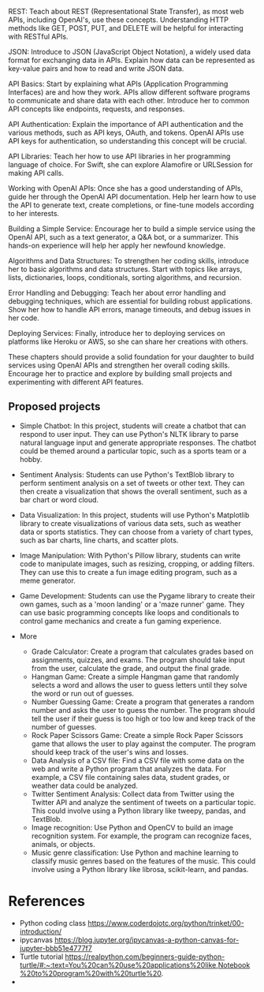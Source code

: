 REST: Teach about REST (Representational State Transfer), as most web APIs, including OpenAI's, use
these concepts. Understanding HTTP methods like GET, POST, PUT, and DELETE will be helpful for
interacting with RESTful APIs.

JSON: Introduce to JSON (JavaScript Object Notation), a widely used data format for exchanging
data in APIs. Explain how data can be represented as key-value pairs and how to read and write JSON
data.

API Basics: Start by explaining what APIs (Application Programming Interfaces) are and how they
work. APIs allow different software programs to communicate and share data with each other.
Introduce her to common API concepts like endpoints, requests, and responses.

API Authentication: Explain the importance of API authentication and the various methods, such as
API keys, OAuth, and tokens. OpenAI APIs use API keys for authentication, so understanding this
concept will be crucial.

API Libraries: Teach her how to use API libraries in her programming language of choice. For Swift,
she can explore Alamofire or URLSession for making API calls.

Working with OpenAI APIs: Once she has a good understanding of APIs, guide her through the OpenAI
API documentation. Help her learn how to use the API to generate text, create completions, or
fine-tune models according to her interests.

Building a Simple Service: Encourage her to build a simple service using the OpenAI API, such as a
text generator, a Q&A bot, or a summarizer. This hands-on experience will help her apply her
newfound knowledge.

Algorithms and Data Structures: To strengthen her coding skills, introduce her to basic algorithms
and data structures. Start with topics like arrays, lists, dictionaries, loops, conditionals,
sorting algorithms, and recursion.

Error Handling and Debugging: Teach her about error handling and debugging techniques, which are
essential for building robust applications. Show her how to handle API errors, manage timeouts, and
debug issues in her code.

Deploying Services: Finally, introduce her to deploying services on platforms like Heroku or AWS, so
she can share her creations with others.

These chapters should provide a solid foundation for your daughter to build services using OpenAI
APIs and strengthen her overall coding skills. Encourage her to practice and explore by building
small projects and experimenting with different API features.

## Proposed projects

- Simple Chatbot: In this project, students will create a chatbot that can respond to user input.
  They can use Python's NLTK library to parse natural language input and generate appropriate
  responses. The chatbot could be themed around a particular topic, such as a sports team or a
  hobby.

- Sentiment Analysis: Students can use Python's TextBlob library to perform sentiment analysis on a
  set of tweets or other text. They can then create a visualization that shows the overall
  sentiment, such as a bar chart or word cloud.

- Data Visualization: In this project, students will use Python's Matplotlib library to create
  visualizations of various data sets, such as weather data or sports statistics. They can choose
  from a variety of chart types, such as bar charts, line charts, and scatter plots.

- Image Manipulation: With Python's Pillow library, students can write code to manipulate images,
  such as resizing, cropping, or adding filters. They can use this to create a fun image editing
  program, such as a meme generator.

- Game Development: Students can use the Pygame library to create their own games, such as a 'moon
  landing' or a 'maze runner' game. They can use basic programming concepts like loops and
  conditionals to control game mechanics and create a fun gaming experience.

- More
    - Grade Calculator: Create a program that calculates grades based on assignments, quizzes, and
      exams. The program should take input from the user, calculate the grade, and output the final
      grade.
    - Hangman Game: Create a simple Hangman game that randomly selects a word and allows the user to
      guess letters until they solve the word or run out of guesses.
    - Number Guessing Game: Create a program that generates a random number and asks the user to
      guess the number. The program should tell the user if their guess is too high or too low and
      keep track of the number of guesses.
    - Rock Paper Scissors Game: Create a simple Rock Paper Scissors game that allows the user to
      play against the computer. The program should keep track of the user's wins and losses.
    - Data Analysis of a CSV file: Find a CSV file with some data on the web and write a Python
      program that analyzes the data. For example, a CSV file containing sales data, student grades,
      or weather data could be analyzed.
    - Twitter Sentiment Analysis: Collect data from Twitter using the Twitter API and analyze the
      sentiment of tweets on a particular topic. This could involve using a Python library like
      tweepy, pandas, and TextBlob.
    - Image recognition: Use Python and OpenCV to build an image recognition system. For example,
      the program can recognize faces, animals, or objects.
    - Music genre classification: Use Python and machine learning to classify music genres based on
      the features of the music. This could involve using a Python library like librosa,
      scikit-learn, and pandas.

# References

- Python coding class https://www.coderdojotc.org/python/trinket/00-introduction/
- ipycanvas https://blog.jupyter.org/ipycanvas-a-python-canvas-for-jupyter-bbb51e4777f7
- Turtle
  tutorial https://realpython.com/beginners-guide-python-turtle/#:~:text=You%20can%20use%20applications%20like,Notebook%20to%20program%20with%20turtle%20.
- 


